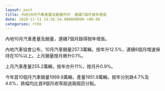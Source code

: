 ```yaml
---
layout: post
title: 內地10月汽車產量及銷量均升　連續7個月按年增長
date: 2020-11-11 14:56:54.000000000 +08:00
categories: rthk
---
```


內地10月汽車產量及銷量，連續7個月錄得按年增長。

內地汽車協會公布，10月汽車銷量257.3萬輛，按年升12.5%，連續6個月增速保持在10%以上。上月銷量按月微升0.1%。

上月汽車產量255.2萬輛，按年亦升11%，按月升0.9%。

今年首10個月汽車銷量1969.9萬輛，產量1951.9萬輛，按年分別跌4.7%及4.6%，跌幅均比首9個月收窄超過兩個百分點。

